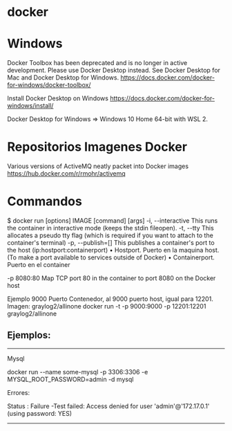 # docker

# Windows

Docker Toolbox has been deprecated and is no longer in active development. Please use Docker Desktop instead. See Docker Desktop for Mac and Docker Desktop for Windows.
https://docs.docker.com/docker-for-windows/docker-toolbox/


Install Docker Desktop on Windows
https://docs.docker.com/docker-for-windows/install/

Docker Desktop for Windows =>  Windows 10 Home 64-bit with WSL 2.


# Repositorios Imagenes Docker

Various versions of ActiveMQ neatly packet into Docker images 
https://hub.docker.com/r/rmohr/activemq

# Commandos

$ docker run [options] IMAGE [command] [args]
-i, --interactive This runs the container in interactive mode (keeps the stdin fileopen).
-t, --tty This allocates a pseudo tty flag (which is required if you want to attach to the container's terminal)
-p, --publish=[] This publishes a container's port to the host (ip:hostport:containerport)
•	Hostport. Puerto en la maquina host. (To make a port available to services outside of Docker)
•	Containerport. Puerto en el container

-p 8080:80 	Map TCP port 80 in the container to port 8080 on the Docker host
 

Ejemplo
9000 Puerto Contenedor, al 9000 puerto host, igual para 12201. Imagen:   graylog2/allinone
docker run -t -p 9000:9000 -p 12201:12201 graylog2/allinone

## Ejemplos:

---------------
Mysql

docker run --name some-mysql -p 3306:3306 -e MYSQL_ROOT_PASSWORD=admin -d mysql 

Errores:

Status : Failure -Test failed: Access denied for user 'admin'@'172.17.0.1' (using password: YES)


----------------------